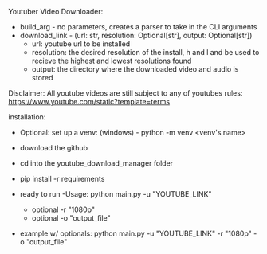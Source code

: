 Youtuber Video Downloader:
- build_arg - no parameters, creates a parser to take in the CLI arguments
- download_link - (url: str, resolution: Optional[str], output: Optional[str])
    - url: youtube url to be installed
    - resolution: the desired resolution of the install, h and l and be used to recieve the highest and lowest resolutions found
    - output: the directory where the downloaded video and audio is stored

Disclaimer: All youtube videos are still subject to any of youtubes rules: https://www.youtube.com/static?template=terms

installation:
- Optional: set up a venv: (windows) - python -m venv <venv's name>
- download the github
- cd into the youtube_download_manager folder
- pip install -r requirements
- ready to run
-Usage:
    python main.py -u "YOUTUBE_LINK"
    - optional -r "1080p"
    - optional -o "output_file"

- example w/ optionals: python main.py -u "YOUTUBE_LINK" -r "1080p" -o "output_file"
